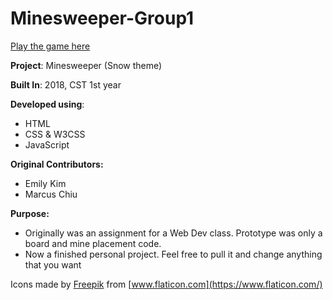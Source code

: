 # Minesweeper-Group1
[Play the game here](http://thomas-bui-minesweeper-game.s3-website-us-west-2.amazonaws.com/)

**Project**: Minesweeper (Snow theme)

**Built In**: 2018, CST 1st year

**Developed using**: 

* HTML
* CSS & W3CSS
* JavaScript

**Original Contributors:**

* Emily Kim 
* Marcus Chiu


**Purpose:**

* Originally was an assignment for a Web Dev class. Prototype was only a board and mine placement code.
* Now a finished personal project. Feel free to pull it and change anything that you want

Icons made by [Freepik](https://www.flaticon.com/authors/freepik) from [www.flaticon.com](https://www.flaticon.com/)
